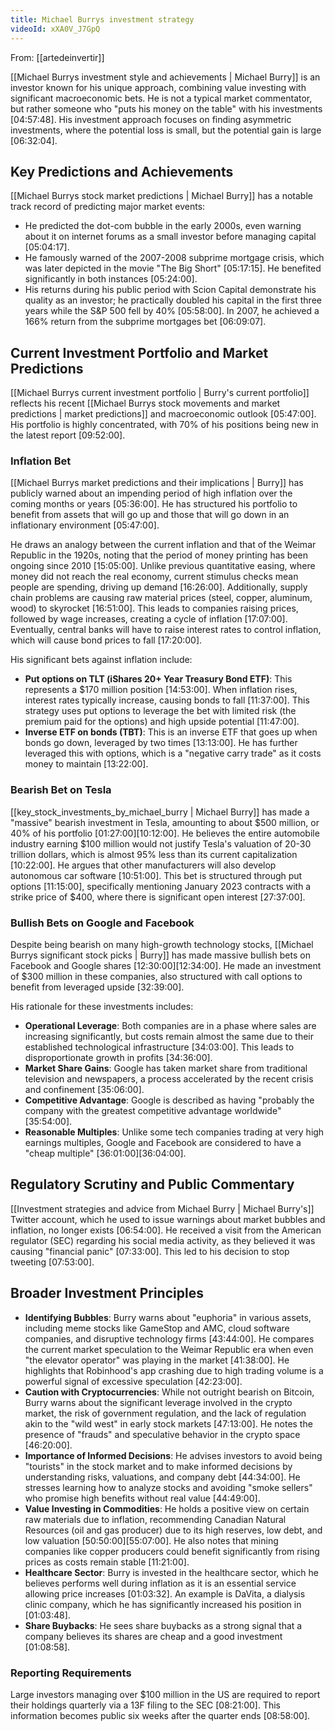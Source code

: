 ```yaml
---
title: Michael Burrys investment strategy
videoId: xXA0V_J7GpQ
---
```


From: [[artedeinvertir]] <br/> 

[[Michael Burrys investment style and achievements | Michael Burry]] is an investor known for his unique approach, combining value investing with significant macroeconomic bets. He is not a typical market commentator, but rather someone who "puts his money on the table" with his investments <a class="yt-timestamp" data-t="04:57:48">[04:57:48]</a>. His investment approach focuses on finding asymmetric investments, where the potential loss is small, but the potential gain is large <a class="yt-timestamp" data-t="06:32:04">[06:32:04]</a>.

## Key Predictions and Achievements

[[Michael Burrys stock market predictions | Michael Burry]] has a notable track record of predicting major market events:
*   He predicted the dot-com bubble in the early 2000s, even warning about it on internet forums as a small investor before managing capital <a class="yt-timestamp" data-t="05:04:17">[05:04:17]</a>.
*   He famously warned of the 2007-2008 subprime mortgage crisis, which was later depicted in the movie "The Big Short" <a class="yt-timestamp" data-t="05:17:15">[05:17:15]</a>. He benefited significantly in both instances <a class="yt-timestamp" data-t="05:24:00">[05:24:00]</a>.
*   His returns during his public period with Scion Capital demonstrate his quality as an investor; he practically doubled his capital in the first three years while the S&P 500 fell by 40% <a class="yt-timestamp" data-t="05:58:00">[05:58:00]</a>. In 2007, he achieved a 166% return from the subprime mortgages bet <a class="yt-timestamp" data-t="06:09:07">[06:09:07]</a>.

## Current Investment Portfolio and Market Predictions

[[Michael Burrys current investment portfolio | Burry's current portfolio]] reflects his recent [[Michael Burrys stock movements and market predictions | market predictions]] and macroeconomic outlook <a class="yt-timestamp" data-t="05:47:00">[05:47:00]</a>. His portfolio is highly concentrated, with 70% of his positions being new in the latest report <a class="yt-timestamp" data-t="09:52:00">[09:52:00]</a>.

### Inflation Bet
[[Michael Burrys market predictions and their implications | Burry]] has publicly warned about an impending period of high inflation over the coming months or years <a class="yt-timestamp" data-t="05:36:00">[05:36:00]</a>. He has structured his portfolio to benefit from assets that will go up and those that will go down in an inflationary environment <a class="yt-timestamp" data-t="05:47:00">[05:47:00]</a>.

He draws an analogy between the current inflation and that of the Weimar Republic in the 1920s, noting that the period of money printing has been ongoing since 2010 <a class="yt-timestamp" data-t="15:05:00">[15:05:00]</a>. Unlike previous quantitative easing, where money did not reach the real economy, current stimulus checks mean people are spending, driving up demand <a class="yt-timestamp" data-t="16:26:00">[16:26:00]</a>. Additionally, supply chain problems are causing raw material prices (steel, copper, aluminum, wood) to skyrocket <a class="yt-timestamp" data-t="16:51:00">[16:51:00]</a>. This leads to companies raising prices, followed by wage increases, creating a cycle of inflation <a class="yt-timestamp" data-t="17:07:00">[17:07:00]</a>. Eventually, central banks will have to raise interest rates to control inflation, which will cause bond prices to fall <a class="yt-timestamp" data-t="17:20:00">[17:20:00]</a>.

His significant bets against inflation include:
*   **Put options on TLT (iShares 20+ Year Treasury Bond ETF)**: This represents a $170 million position <a class="yt-timestamp" data-t="14:53:00">[14:53:00]</a>. When inflation rises, interest rates typically increase, causing bonds to fall <a class="yt-timestamp" data-t="11:37:00">[11:37:00]</a>. This strategy uses put options to leverage the bet with limited risk (the premium paid for the options) and high upside potential <a class="yt-timestamp" data-t="11:47:00">[11:47:00]</a>.
*   **Inverse ETF on bonds (TBT)**: This is an inverse ETF that goes up when bonds go down, leveraged by two times <a class="yt-timestamp" data-t="13:08:00">[13:13:00]</a>. He has further leveraged this with options, which is a "negative carry trade" as it costs money to maintain <a class="yt-timestamp" data-t="13:22:00">[13:22:00]</a>.

### Bearish Bet on Tesla
[[key_stock_investments_by_michael_burry | Michael Burry]] has made a "massive" bearish investment in Tesla, amounting to about $500 million, or 40% of his portfolio <a class="yt-timestamp" data-t="01:27:00">[01:27:00]</a><a class="yt-timestamp" data-t="10:12:00">[10:12:00]</a>. He believes the entire automobile industry earning $100 million would not justify Tesla's valuation of 20-30 trillion dollars, which is almost 95% less than its current capitalization <a class="yt-timestamp" data-t="10:22:00">[10:22:00]</a>. He argues that other manufacturers will also develop autonomous car software <a class="yt-timestamp" data-t="10:51:00">[10:51:00]</a>. This bet is structured through put options <a class="yt-timestamp" data-t="11:15:00">[11:15:00]</a>, specifically mentioning January 2023 contracts with a strike price of $400, where there is significant open interest <a class="yt-timestamp" data-t="27:37:00">[27:37:00]</a>.

### Bullish Bets on Google and Facebook
Despite being bearish on many high-growth technology stocks, [[Michael Burrys significant stock picks | Burry]] has made massive bullish bets on Facebook and Google shares <a class="yt-timestamp" data-t="12:30:00">[12:30:00]</a><a class="yt-timestamp" data-t="12:34:00">[12:34:00]</a>. He made an investment of $300 million in these companies, also structured with call options to benefit from leveraged upside <a class="yt-timestamp" data-t="32:39:00">[32:39:00]</a>.

His rationale for these investments includes:
*   **Operational Leverage**: Both companies are in a phase where sales are increasing significantly, but costs remain almost the same due to their established technological infrastructure <a class="yt-timestamp" data-t="34:03:00">[34:03:00]</a>. This leads to disproportionate growth in profits <a class="yt-timestamp" data-t="34:36:00">[34:36:00]</a>.
*   **Market Share Gains**: Google has taken market share from traditional television and newspapers, a process accelerated by the recent crisis and confinement <a class="yt-timestamp" data-t="35:06:00">[35:06:00]</a>.
*   **Competitive Advantage**: Google is described as having "probably the company with the greatest competitive advantage worldwide" <a class="yt-timestamp" data-t="35:54:00">[35:54:00]</a>.
*   **Reasonable Multiples**: Unlike some tech companies trading at very high earnings multiples, Google and Facebook are considered to have a "cheap multiple" <a class="yt-timestamp" data-t="36:01:00">[36:01:00]</a><a class="yt-timestamp" data-t="36:04:00">[36:04:00]</a>.

## Regulatory Scrutiny and Public Commentary

[[Investment strategies and advice from Michael Burry | Michael Burry's]] Twitter account, which he used to issue warnings about market bubbles and inflation, no longer exists <a class="yt-timestamp" data-t="06:54:00">[06:54:00]</a>. He received a visit from the American regulator (SEC) regarding his social media activity, as they believed it was causing "financial panic" <a class="yt-timestamp" data-t="07:33:00">[07:33:00]</a>. This led to his decision to stop tweeting <a class="yt-timestamp" data-t="07:53:00">[07:53:00]</a>.

## Broader Investment Principles

*   **Identifying Bubbles**: Burry warns about "euphoria" in various assets, including meme stocks like GameStop and AMC, cloud software companies, and disruptive technology firms <a class="yt-timestamp" data-t="43:44:00">[43:44:00]</a>. He compares the current market speculation to the Weimar Republic era when even "the elevator operator" was playing in the market <a class="yt-timestamp" data-t="41:38:00">[41:38:00]</a>. He highlights that Robinhood's app crashing due to high trading volume is a powerful signal of excessive speculation <a class="yt-timestamp" data-t="42:23:00">[42:23:00]</a>.
*   **Caution with Cryptocurrencies**: While not outright bearish on Bitcoin, Burry warns about the significant leverage involved in the crypto market, the risk of government regulation, and the lack of regulation akin to the "wild west" in early stock markets <a class="yt-timestamp" data-t="47:13:00">[47:13:00]</a>. He notes the presence of "frauds" and speculative behavior in the crypto space <a class="yt-timestamp" data-t="46:20:00">[46:20:00]</a>.
*   **Importance of Informed Decisions**: He advises investors to avoid being "tourists" in the stock market and to make informed decisions by understanding risks, valuations, and company debt <a class="yt-timestamp" data-t="44:34:00">[44:34:00]</a>. He stresses learning how to analyze stocks and avoiding "smoke sellers" who promise high benefits without real value <a class="yt-timestamp" data-t="44:49:00">[44:49:00]</a>.
*   **Value Investing in Commodities**: He holds a positive view on certain raw materials due to inflation, recommending Canadian Natural Resources (oil and gas producer) due to its high reserves, low debt, and low valuation <a class="yt-timestamp" data-t="50:50:00">[50:50:00]</a><a class="yt-timestamp" data-t="55:07:00">[55:07:00]</a>. He also notes that mining companies like copper producers could benefit significantly from rising prices as costs remain stable <a class="yt-timestamp" data-t="11:21:00">[11:21:00]</a>.
*   **Healthcare Sector**: Burry is invested in the healthcare sector, which he believes performs well during inflation as it is an essential service allowing price increases <a class="yt-timestamp" data-t="01:03:32">[01:03:32]</a>. An example is DaVita, a dialysis clinic company, which he has significantly increased his position in <a class="yt-timestamp" data-t="01:03:48">[01:03:48]</a>.
*   **Share Buybacks**: He sees share buybacks as a strong signal that a company believes its shares are cheap and a good investment <a class="yt-timestamp" data-t="01:08:58">[01:08:58]</a>.

### Reporting Requirements
Large investors managing over $100 million in the US are required to report their holdings quarterly via a 13F filing to the SEC <a class="yt-timestamp" data-t="08:21:00">[08:21:00]</a>. This information becomes public six weeks after the quarter ends <a class="yt-timestamp" data-t="08:58:00">[08:58:00]</a>.